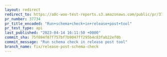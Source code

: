 ```yaml
---
layout: redirect
redirect_to: https://a8c-woo-test-reports.s3.amazonaws.com/public/pr/37734/api/index.html
pr_number: 37734
pr_title_encoded: "Run+schema+check+in+release+post+tool"
pr_test_type: api
last_published: "2023-04-14 16:11:50 +0000"
commit_sha: 75f694f87f757bf7b9047ff295b4c83fab22ef0b
commit_message: "Run schema check in release post tool"
branch_name: fix/release-post-schema-check
---
```

